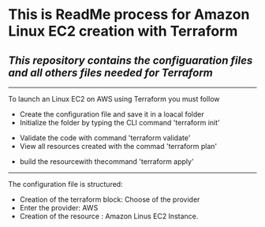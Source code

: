 # **This is ReadMe process for Amazon Linux EC2 creation with Terraform**
## _This repository contains the configuaration files and all others files needed for Terraform_

---
To launch an Linux EC2 on AWS using Terraform you must follow 
- Create the configuration file and save it in a loacal folder
- Initialize the folder by typing the CLI command 'terraform init'
* Validate the code with command 'terraform validate'
* View all resources created with the commad 'terraform plan'
- build the resourcewith thecommand 'terraform apply'

---
The configuration file is structured:
- Creation of the terraform block: Choose of the provider
- Enter the provider: AWS
- Creation of the resource : Amazon Linus EC2 Instance.